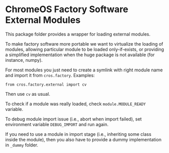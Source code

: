 ChromeOS Factory Software External Modules
==========================================

This package folder provides a wrapper for loading external modules.

To make factory software more portable we want to virtualize the loading of
modules, allowing particular module to be loaded only-if-exists, or providing
a simplified implementation when the huge package is not available (for
instance, numpy).

For most modules you just need to create a symlink with right module name and
import it from `cros.factory`. Examples:

    from cros.factory.external import cv

Then use `cv` as usual.


To check if a module was really loaded, check `module.MODULE_READY` variable.

To debug module import issue (i.e., abort when import failed), set environment
variable `DEBUG_IMPORT` and run again.

If you need to use a module in import stage (i.e., inheriting some class inside
the module), then you also have to provide a dummy implementation in `_dummy`
folder.
